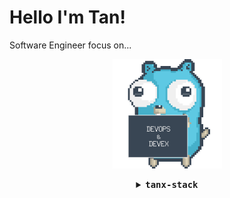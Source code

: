 # Hello I'm Tan!
Software Engineer focus on...

<p align="center">
  <img src="./assets/gophergif.gif" width="175"/>
</p>

<details align="center">

<summary> <b> <samp> tanx-stack </samp></b></summary>
&nbsp;
<p align="center">
  <img src="https://skillicons.dev/icons?i=python,go,ts,rails" />
</p>
<p align="center">
  <img src="https://skillicons.dev/icons?i=kubernetes,docker" />
</p>
<p align="center">
  <img src="https://skillicons.dev/icons?i=gcp,linux" />
</p>

[DevOps](https://about.gitlab.com/topics/devops/) & [DevEx](https://microsoft.github.io/code-with-engineering-playbook/developer-experience)

</details>
